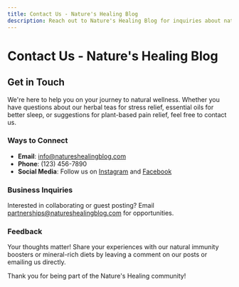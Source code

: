 ```yaml
---
title: Contact Us - Nature's Healing Blog
description: Reach out to Nature's Healing Blog for inquiries about natural remedies, collaborations, or feedback on our alternative medicine solutions.
---
```


# Contact Us - Nature's Healing Blog

<div class="container mx-auto px-4 py-8">

## Get in Touch

We're here to help you on your journey to natural wellness. Whether you have questions about our herbal teas for stress relief, essential oils for better sleep, or suggestions for plant-based pain relief, feel free to contact us.

### Ways to Connect

- **Email**: info@natureshealingblog.com
- **Phone**: (123) 456-7890
- **Social Media**: Follow us on [Instagram](https://instagram.com/natureshealingblog) and [Facebook](https://facebook.com/natureshealingblog)

### Business Inquiries

Interested in collaborating or guest posting? Email partnerships@natureshealingblog.com for opportunities.

### Feedback

Your thoughts matter! Share your experiences with our natural immunity boosters or mineral-rich diets by leaving a comment on our posts or emailing us directly.

Thank you for being part of the Nature's Healing community!

</div>
